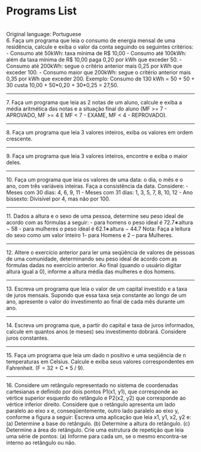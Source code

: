 # Programs List
<br>
Original language: Portuguese
<br>
6. Faça um programa que leia o consumo de energia mensal de uma residência, calcule e exiba o valor da 
conta seguindo os seguintes critérios: 
- Consumo até 50kWh: taxa mínima de R$ 10,00 
- Consumo até 100kWh: além da taxa mínima de R$ 10,00 paga 0,20 por kWh que exceder 50. 
- Consumo até 200kWh: segue o critério anterior mais 0,25 por kWh que exceder 100. 
- Consumo maior que 200kWh: segue o critério anterior mais 0,35 por kWh que exceder 200. 
Exemplo: Consumo de 130 kWh = 50 + 50 + 30 custa 10,00 + 50*0,20 + 30*0,25 = 27,50. 
<hr>
7. Faça um programa que leia as 2 notas de um aluno, calcule e exiba a média aritmética das notas e a 
situação final do aluno (MF >= 7 - APROVADO, MF >= 4 E MF < 7 - EXAME, MF < 4 - REPROVADO). 
<hr>
8. Faça um programa que leia 3 valores inteiros, exiba os valores em ordem crescente. 
<hr>
9. Faça um programa que leia 3 valores inteiros, encontre e exiba o maior deles. 
<hr>
10. Faça um programa que leia os valores de uma data: o dia, o mês e o ano, com três variáveis inteiras. Faça a 
consistência da data. Considere: 	
	- Meses com 30 dias: 4, 6, 9, 11 
	- Meses com 31 dias: 1, 3, 5, 7, 8, 10, 12 
	- Ano bissexto: Divisível por 4, mas não por 100. 
<hr>
11. Dados a altura e o sexo de uma pessoa, determine seu peso ideal de acordo com as fórmulas a seguir: 
	- para homens o peso ideal é 72.7∗altura − 58 
	- para mulheres o peso ideal é 62.1∗altura − 44.7 
Nota: Faça a leitura do sexo como um valor inteiro 1- para Homens e 2 – para Mulheres. 
<hr>
12. Altere o exercício anterior para ler uma seqüência de valores de pessoas de uma comunidade, determinando 
seu peso ideal de acordo com as fórmulas dadas no exercício anterior. Ao final (quando o usuário digitar altura 
igual a 0), informe a altura média das mulheres e dos homens. 
<hr>
13. Escreva um programa que leia o valor de um capital investido e a taxa de juros mensais. Supondo que 
essa taxa seja constante ao longo de um ano, apresente o valor do investimento ao final de cada mês
durante um ano. 
<hr>
14. Escreva um programa que, a partir do capital e taxa de juros informados, calcule em quantos anos (e meses) 
seu investimento dobrará. Considere juros constantes. 
<hr>
15. Faça um programa que leia um dado n positivo e uma seqüência de n temperaturas em Celsius. Calcule e 
exiba seus valores correspondentes em Fahrenheit. (F = 32 + C * 5 / 9). 
<hr>
16. Considere um retângulo representado no sistema de coordenadas cartesianas e definido por dois pontos 
P1(x1, y1), que corresponde ao vértice superior esquerdo do retângulo e P2(x2, y2) que corresponde ao 
vértice inferior direito. Considere que o retângulo apresenta um lado paralelo ao eixo x e, conseqüentemente, 
outro lado paralelo ao eixo y, conforme a figura a seguir: 
Escreva uma aplicação que leia x1, y1, x2, y2 e: 
(a) Determine a base do retângulo. 
(b) Determine a altura do retângulo. 
(c) Determine a área do retângulo. 
Crie uma estrutura de repetição que leia uma série de pontos: 
(a) Informe para cada um, se o mesmo encontra-se interno ao retângulo ou não. 